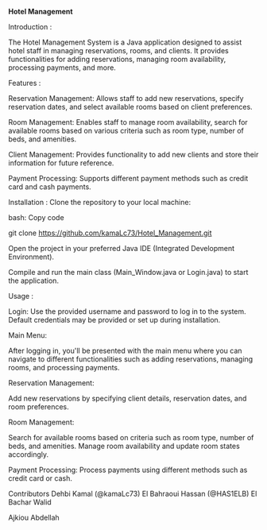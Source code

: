 **Hotel Management**

Introduction :

The Hotel Management System is a Java application designed to assist hotel staff in managing reservations, rooms, and clients. It provides functionalities for adding reservations, managing room availability, processing payments, and more.

Features : 

Reservation Management: Allows staff to add new reservations, specify reservation dates, and select available rooms based on client preferences.

Room Management: Enables staff to manage room availability, search for available rooms based on various criteria such as room type, number of beds, and amenities.

Client Management: Provides functionality to add new clients and store their information for future reference.

Payment Processing: Supports different payment methods such as credit card and cash payments.

Installation : Clone the repository to your local machine:

bash: Copy code

git clone https://github.com/kamaLc73/Hotel_Management.git

Open the project in your preferred Java IDE (Integrated Development Environment).

Compile and run the main class (Main_Window.java or Login.java) to start the application.

Usage : 

Login: Use the provided username and password to log in to the system. Default credentials may be provided or set up during installation.

Main Menu: 

After logging in, you'll be presented with the main menu where you can navigate to different functionalities such as adding reservations, managing rooms, and processing payments.

Reservation Management: 

Add new reservations by specifying client details, reservation dates, and room preferences.

Room Management:

Search for available rooms based on criteria such as room type, number of beds, and amenities. Manage room availability and update room states accordingly.

Payment Processing: Process payments using different methods such as credit card or cash.

Contributors
Dehbi Kamal (@kamaLc73)
El Bahraoui Hassan (@HAS1ELB)
El Bachar Walid

Ajkiou Abdellah
